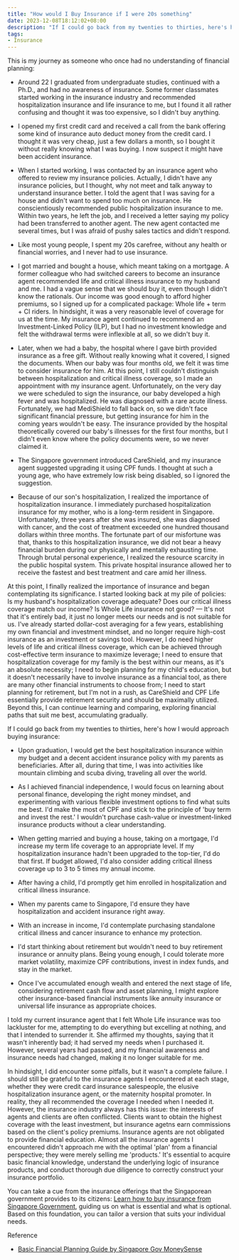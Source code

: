 ```yaml
---
title: "How would I Buy Insurance if I were 20s something"
date: 2023-12-08T18:12:02+08:00
description: "If I could go back from my twenties to thirties, here's how I would approach buying insurance."
tags: 
- Insurance
---
```


This is my journey as someone who once had no understanding of financial planning:

- Around 22 I graduated from undergraduate studies, continued with a Ph.D., and had no awareness of insurance. Some former classmates started working in the insurance industry and recommended hospitalization insurance and life insurance to me, but I found it all rather confusing and thought it was too expensive, so I didn't buy anything.

- I opened my first credit card and received a call from the bank offering some kind of insurance auto deduct money from the credit card. I thought it was very cheap, just a few dollars a month, so I bought it without really knowing what I was buying. I now suspect it might have been accident insurance.

- When I started working, I was contacted by an insurance agent who offered to review my insurance policies. Actually, I didn't have any insurance policies, but I thought, why not meet and talk anyway to understand insurance better. I told the agent that I was saving for a house and didn't want to spend too much on insurance. He conscientiously recommended public hospitalization insurance to me. Within two years, he left the job, and I received a letter saying my policy had been transferred to another agent. The new agent contacted me several times, but I was afraid of pushy sales tactics and didn't respond.

- Like most young people, I spent my 20s carefree, without any health or financial worries, and I never had to use insurance.

- I got married and bought a house, which meant taking on a mortgage. A former colleague who had switched careers to become an insurance agent recommended life and critical illness insurance to my husband and me. I had a vague sense that we should buy it, even though I didn't know the rationals. Our income was good enough to afford higher premiums, so I signed up for a complicated package: Whole life + term + CI riders. In hindsight, it was a very reasonable level of coverage for us at the time. My insurance agent continued to recommend an Investment-Linked Policy (ILP), but I had no investment knowledge and felt the withdrawal terms were inflexible at all, so we didn't buy it.

- Later, when we had a baby, the hospital where I gave birth provided insurance as a free gift. Without really knowing what it covered, I signed the documents. When our baby was four months old, we felt it was time to consider insurance for him. At this point, I still couldn't distinguish between hospitalization and critical illness coverage, so I made an appointment with my insurance agent. Unfortunately, on the very day we were scheduled to sign the insurance, our baby developed a high fever and was hospitalized. He was diagnosed with a rare acute illness. Fortunately, we had MediShield to fall back on, so we didn't face significant financial pressure, but getting insurance for him in the coming years wouldn't be easy. The insurance provided by the hospital theoretically covered our baby's illnesses for the first four months, but I didn't even know where the policy documents were, so we never claimed it.

- The Singapore government introduced CareShield, and my insurance agent suggested upgrading it using CPF funds. I thought at such a young age, who have extremely low risk being disabled, so I ignored the suggestion.

- Because of our son's hospitalization, I realized the importance of hospitalization insurance. I immediately purchased hospitalization insurance for my mother, who is a long-term resident in Singapore. Unfortunately, three years after she was insured, she was diagnosed with cancer, and the cost of treatment exceeded one hundred thousand dollars within three months. The fortunate part of our misfortune was that, thanks to this hospitalization insurance, we did not bear a heavy financial burden during our physically and mentally exhausting time. Through brutal personal experience, I realized the resource scarcity in the public hospital system. This private hospital insurance allowed her to receive the fastest and best treatment and care amid her illness.

At this point, I finally realized the importance of insurance and began contemplating its significance. I started looking back at my pile of policies: Is my husband's hospitalization coverage adequate? Does our critical illness coverage match our income? Is Whole Life insurance not good? — It's not that it's entirely bad, it just no longer meets our needs and is not suitable for us. I've already started dollar-cost averaging for a few years, establishing my own financial and investment mindset, and no longer require high-cost insurance as an investment or savings tool. However, I do need higher levels of life and critical illness coverage, which can be achieved through cost-effective term insurance to maximize leverage; I need to ensure that hospitalization coverage for my family is the best within our means, as it's an absolute necessity; I need to begin planning for my child's education, but it doesn't necessarily have to involve insurance as a financial tool, as there are many other financial instruments to choose from; I need to start planning for retirement, but I'm not in a rush, as CareShield and CPF Life essentially provide retirement security and should be maximally utilized. Beyond this, I can continue learning and comparing, exploring financial paths that suit me best, accumulating gradually.

If I could go back from my twenties to thirties, here's how I would approach buying insurance:

- Upon graduation, I would get the best hospitalization insurance within my budget and a decent accident insurance policy with my parents as beneficiaries. After all, during that time, I was into activities like mountain climbing and scuba diving, traveling all over the world.

- As I achieved financial independence, I would focus on learning about personal finance, developing the right money mindset, and experimenting with various flexible investment options to find what suits me best. I'd make the most of CPF and stick to the principle of 'buy term and invest the rest.' I wouldn't purchase cash-value or investment-linked insurance products without a clear understanding.

- When getting married and buying a house, taking on a mortgage, I'd increase my term life coverage to an appropriate level. If my hospitalization insurance hadn't been upgraded to the top-tier, I'd do that first. If budget allowed, I'd also consider adding critical illness coverage up to 3 to 5 times my annual income.

- After having a child, I'd promptly get him enrolled in hospitalization and critical illness insurance.

- When my parents came to Singapore, I'd ensure they have hospitalization and accident insurance right away.

- With an increase in income, I'd contemplate purchasing standalone critical illness and cancer insurance to enhance my protection.

- I'd start thinking about retirement but wouldn't need to buy retirement insurance or annuity plans. Being young enough, I could tolerate more market volatility, maximize CPF contributions, invest in index funds, and stay in the market.

- Once I've accumulated enough wealth and entered the next stage of life, considering retirement cash flow and asset planning, I might explore other insurance-based financial instruments like annuity insurance or universal life insurance as appropriate choices.

I told my current insurance agent that I felt Whole Life insurance was too lackluster for me, attempting to do everything but excelling at nothing, and that I intended to surrender it. She affirmed my thoughts, saying that it wasn't inherently bad; it had served my needs when I purchased it. However, several years had passed, and my financial awareness and insurance needs had changed, making it no longer suitable for me.

In hindsight, I did encounter some pitfalls, but it wasn't a complete failure. I should still be grateful to the insurance agents I encountered at each stage, whether they were credit card insurance salespeople, the elusive hospitalization insurance agent, or the maternity hospital promoter. In reality, they all recommended the coverage I needed when I needed it. However, the insurance industry always has this issue: the interests of agents and clients are often conflicted. Clients want to obtain the highest coverage with the least investment, but insurance agetns earn commissions based on the client's policy premiums. Insurance agents are not obligated to provide financial education. Almost all the insurance agents I encountered didn't approach me with the optimal 'plan' from a financial perspective; they were merely selling me 'products.' It's essential to acquire basic financial knowledge, understand the underlying logic of insurance products, and conduct thorough due diligence to correctly construct your insurance portfolio.

You can take a cue from the insurance offerings that the Singaporean government provides to its citizens: [Learn how to buy insurance from Singapore Government](/posts/singapore-insurance-how-gov-do/), guiding us on what is essential and what is optional. Based on this foundation, you can tailor a version that suits your individual needs.

Reference
- [Basic Financial Planning Guide by Singapore Gov MoneySense](https://www.moneysense.gov.sg/files/streamlined%20basic%20financial%20planning%20guide.pdf)